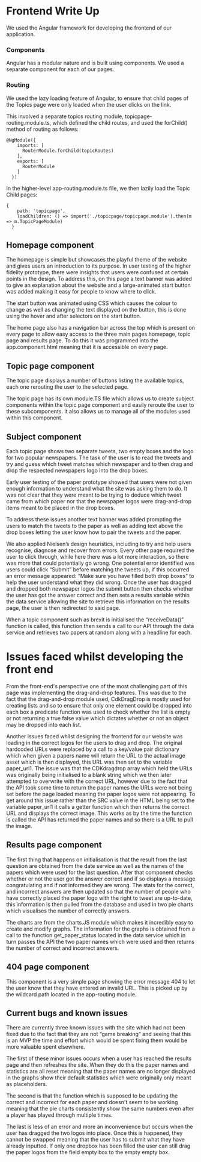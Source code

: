 # Frontend Write Up

We used the Angular framework for developing the frontend of our application.

### Components
Angular has a modular nature and is built using components. We used a separate component for each of our pages.

### Routing
We used the lazy loading feature of Angular, to ensure that child pages of the Topics page were only loaded when the user clicks on the link.

This involved a separate topics routing module, topicpage-routing.module.ts, which defined the child routes, and used the forChild() method of routing as follows:

```angular2html
@NgModule({
    imports: [
      RouterModule.forChild(topicRoutes)
    ],
    exports: [
      RouterModule
    ]
  })
```

In the higher-level app-routing.module.ts file, we then lazily load the Topic Child pages:

```angular2html
{
    path: 'topicpage',
    loadChildren: () => import('./topicpage/topicpage.module').then(m => m.TopicPageModule)
  }
```

## Homepage component

The homepage is simple but showcases the playful theme of the website and gives users an introduction to its purpose. In user testing of the higher fidelity prototype, there were insights that users were confused at certain points in the design. To address this, on this page a text banner was added to give an explanation about the website and a large-animated start button was added making it easy for people to know where to click.

The start button was animated using CSS which causes the colour to change as well as changing the text displayed on the button, this is done using the hover and after selectors on the start button.

The home page also has a navigation bar across the top which is present on every page to allow easy access to the three main pages homepage, topic page and results page. To do this it was programmed into the app.component.html meaning that it is accessible on every page.

## Topic page component

The topic page displays a number of buttons listing the available topics, each one rerouting the user to the selected page.

The topic page has its own module.TS file which allows us to create subject components within the topic page component and easily reroute the user to these subcomponents. It also allows us to manage all of the modules used within this component.

## Subject component

Each topic page shows two separate tweets, two empty boxes and the logo for two popular newspapers. The task of the user is to read the tweets and try and guess which tweet matches which newspaper and to then drag and drop the respected newspapers logo into the drop boxes.  

Early user testing of the paper prototype showed that users were not given enough information to understand what the site was asking them to do. It was not clear that they were meant to be trying to deduce which tweet came from which paper nor that the newspaper logos were drag-and-drop items meant to be placed in the drop boxes.

To address these issues another text banner was added prompting the users to match the tweets to the paper as well as adding text above the drop boxes letting the user know how to pair the tweets and the paper.

We also applied Nielsen’s design heuristics, including to try and help users recognise, diagnose and recover from errors.  Every other page required the user to click through, while here there was a lot more interaction, so there was more that could potentially go wrong.  One potential error identified was users could click “Submit” before matching the tweets up, if this occurred an error message appeared: “Make sure you have filled both drop boxes” to help the user understand what they did wrong. Once the user has dragged and dropped both newspaper logos the submit button then checks whether the user has got the answer correct and then sets a results variable within the data service allowing the site to retrieve this information on the results page, the user is then redirected to said page.

When a topic component such as brexit is initialised the “receiveData()” function is called, this function then sends a call to our API through the data service and retrieves two papers at random along with a headline for each.

#	Issues faced whilst developing the front end

From the front-end's perspective one of the most challenging part of this page was implementing the drag-and-drop features. This was due to the fact that the drag-and-drop module used, CdkDragDrop is mostly used for creating lists and so to ensure that only one element could be dropped into each box a predicate function was used to check whether the list is empty or not returning a true false value which dictates whether or not an object may be dropped into each list.

Another issues faced whilst designing the frontend for our website was loading in the correct logos for the users to drag and drop. The original hardcoded URLs were replaced by a call to a key/value pair dictionary which when given a papers name will return the URL to the actual image asset which is then displayed, this URL was then set to the variable paper_url1. The issue was that the CDKdragdrop array which held the URLs was originally being initialised to a blank string which we then later attempted to overwrite with the correct URL, however due to the fact that the API took some time to return the paper names the URLs were not being set before the page loaded meaning the paper logos were not appearing. To get around this issue rather than the SRC value in the HTML being set to the variable paper_url1 it calls a getter function which then returns the correct URL and displays the correct image. This works as by the time the function is called the API has returned the paper names and so there is a URL to pull the image.


## Results page component

The first thing that happens on initialisation is that the result from the last question are obtained from the date service as well as the names of the papers which were used for the last question. After that component checks whether or not the user got the answer correct and if so displays a message congratulating and if not informed they are wrong. The stats for the correct, and incorrect answers are then updated so that the number of people who have correctly placed the paper logo with the right to tweet are up-to-date, this information is then pulled from the database and used in two pie charts which visualises the number of correctly answers.

The charts are from the charts.JS module which makes it incredibly easy to create and modify graphs. The information for the graphs is obtained from a call to the function get_paper_status located in the data service which in turn passes the API the two paper names which were used and then returns the number of correct and incorrect answers. 

## 404 page component
This component is a very simple page showing the error message 404 to let the user know that they have entered an invalid URL. This is picked up by the wildcard path located in the app-routing module.

## Current bugs and known issues

There are currently three known issues with the site which had not been fixed due to the fact that they are not “game breaking” and seeing that this is an MVP the time and effort which would be spent fixing them would be more valuable spent elsewhere.

The first of these minor issues occurs when a user has reached the results page and then refreshes the site. When they do this the paper names and statistics are all reset meaning that the paper names are no longer displayed in the graphs show their default statistics which were originally only meant as placeholders.

The second is that the function which is supposed to be updating the correct and incorrect for each paper and doesn't seem to be working meaning that the pie charts consistently show the same numbers even after a player has played through multiple times.

The last is less of an error and more an inconvenience but occurs when the user has dragged the two logos into place. Once this is happened, they cannot be swapped meaning that the user has to submit what they have already inputted. If only one dropbox has been filled the user can still drag the paper logos from the field empty box to the empty empty box.

